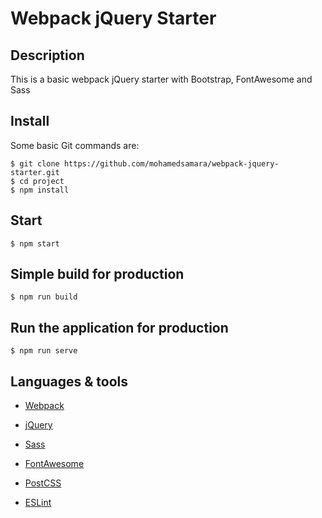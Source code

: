 # Webpack jQuery Starter

## Description

This is a basic webpack jQuery starter with Bootstrap, FontAwesome and Sass

## Install

Some basic Git commands are:

```
$ git clone https://github.com/mohamedsamara/webpack-jquery-starter.git
$ cd project
$ npm install

```

## Start

```
$ npm start

```

## Simple build for production

```
$ npm run build

```

## Run the application for production

```
$ npm run serve

```

## Languages & tools

- [Webpack](https://webpack.js.org/)

- [jQuery](https://jquery.com/)

- [Sass](https://sass-lang.com/)

- [FontAwesome](https://fontawesome.com/)

- [PostCSS](https://postcss.org/)

- [ESLint](https://eslint.org/)
